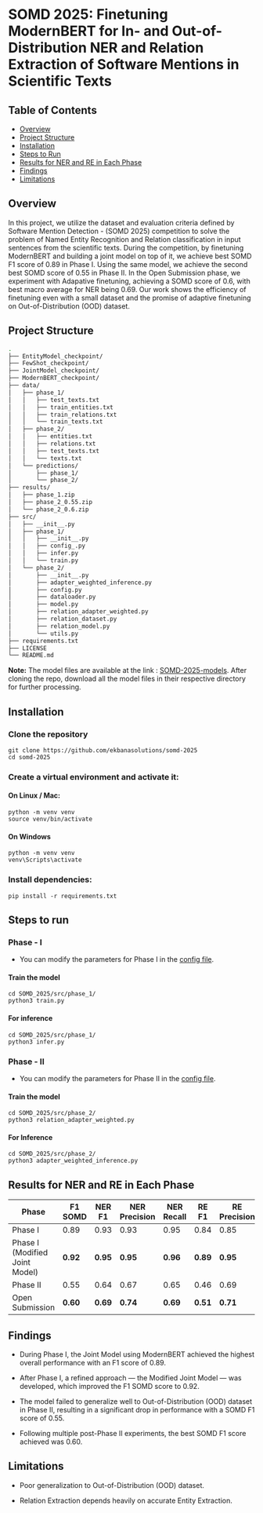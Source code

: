 # SOMD 2025: Finetuning ModernBERT for In- and Out-of-Distribution NER and Relation Extraction of Software Mentions in Scientific Texts

## Table of Contents

- [Overview](#overview)
- [Project Structure](#project-structure)
- [Installation](#installation)
- [Steps to Run](#steps-to-run)
- [Results for NER and RE in Each Phase](#results-for-ner-and-re-in-each-phase)
- [Findings](#findings)
- [Limitations](#limitations)

## Overview

In this project, we utilize the dataset and evaluation criteria defined by Software Mention Detection - (SOMD 2025)  competition to solve the problem of Named Entity Recognition and Relation classification in input sentences from the scientific texts. During the competition, by finetuning ModernBERT and building a joint model on top of it, we achieve best SOMD F1 score of $0.89$ in Phase I. Using the same model, we achieve the second best SOMD score of $0.55$ in Phase II. In the Open Submission phase, we experiment with Adapative finetuning, achieving a SOMD score of $0.6$, with best macro average for NER being $0.69$. Our work shows the efficiency of finetuning even with a small dataset and the promise of adaptive finetuning on Out-of-Distribution (OOD) dataset. 

## Project Structure

```bash
.
├── EntityModel_checkpoint/
├── FewShot_checkpoint/
├── JointModel_checkpoint/
├── ModernBERT_checkpoint/
├── data/
│   ├── phase_1/
│   │   ├── test_texts.txt
│   │   ├── train_entities.txt
│   │   ├── train_relations.txt
│   │   └── train_texts.txt
│   ├── phase_2/
│   │   ├── entities.txt
│   │   ├── relations.txt
│   │   ├── test_texts.txt
│   │   └── texts.txt
│   └── predictions/
│       ├── phase_1/
│       └── phase_2/
├── results/
│   ├── phase_1.zip
│   ├── phase_2_0.55.zip
│   └── phase_2_0.6.zip
├── src/
│   ├── __init__.py
│   ├── phase_1/
│   │   ├── __init__.py
│   │   ├── config_.py
│   │   ├── infer.py
│   │   └── train.py
│   └── phase_2/
│       ├── __init__.py
│       ├── adapter_weighted_inference.py
│       ├── config.py
│       ├── dataloader.py
│       ├── model.py
│       ├── relation_adapter_weighted.py
│       ├── relation_dataset.py
│       ├── relation_model.py
│       └── utils.py
├── requirements.txt
├── LICENSE
└── README.md
```

**Note:** The model files are available at the link : [SOMD-2025-models](https://drive.google.com/drive/folders/1OUHnB04Ljye_0_SSD_zu9TTDjJAXDvPc?usp=drive_link). After cloning the repo, download all the model files in their respective directory for further processing.

## Installation

### Clone the repository

```
git clone https://github.com/ekbanasolutions/somd-2025
cd somd-2025
```

### Create a virtual environment and activate it:

#### On Linux / Mac:

```
python -m venv venv
source venv/bin/activate 
```

#### On Windows

```
python -m venv venv
venv\Scripts\activate
```

### Install dependencies:

```
pip install -r requirements.txt
```

## Steps to run

### Phase - I

- You can modify the parameters for Phase I in the [config file](./src/phase_1/config_.py).

#### Train the model

```
cd SOMD_2025/src/phase_1/
python3 train.py
```

#### For inference

```
cd SOMD_2025/src/phase_1/
python3 infer.py
```

### Phase - II

- You can modify the parameters for Phase II in the [config file](./src/phase_2/config.py).

#### Train the model

```
cd SOMD_2025/src/phase_2/
python3 relation_adapter_weighted.py
```

#### For Inference

```
cd SOMD_2025/src/phase_2/
python3 adapter_weighted_inference.py
```

## Results for NER and RE in Each Phase

| Phase               | F1 SOMD | NER F1 | NER Precision | NER Recall | RE F1 | RE Precision | RE Recall |
|---------------------|---------|--------|----------------|------------|-------|---------------|-----------|
| Phase I             | 0.89    | 0.93   | 0.93           | 0.95       | 0.84  | 0.85          | **0.86**      |
| Phase I (Modified Joint Model)   | **0.92**    | **0.95**   | **0.95**           | **0.96**       | **0.89**  | **0.95**          | 0.85      |
| Phase II            | 0.55    | 0.64   | 0.67           | 0.65       | 0.46  | 0.69          | 0.39      |
| Open Submission     | **0.60**    | **0.69**   | **0.74**           | **0.69**       | **0.51**  | **0.71**          | **0.42**      |

## Findings

- During Phase I, the Joint Model using ModernBERT achieved the highest overall performance with an F1 score of 0.89.

- After Phase I, a refined approach — the Modified Joint Model — was developed, which improved the F1 SOMD score to 0.92.

- The model failed to generalize well to Out-of-Distribution (OOD) dataset in Phase II, resulting in a significant drop in performance with a SOMD F1 score of 0.55.

- Following multiple post-Phase II experiments, the best SOMD F1 score achieved was 0.60.

## Limitations

- Poor generalization to Out-of-Distribution (OOD) dataset.

- Relation Extraction depends heavily on accurate Entity Extraction.
